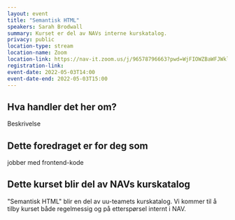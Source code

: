 ```yaml
---
layout: event
title: "Semantisk HTML"
speakers: Sarah Brodwall
summary: Kurset er del av NAVs interne kurskatalog.
privacy: public
location-type: stream
location-name: Zoom
location-link: https://nav-it.zoom.us/j/96578796663?pwd=WjFIOWZBaWFJWkl1QVVpVUZBOEhSUT09
registration-link:
event-date: 2022-05-03T14:00
event-date-end: 2022-05-03T15:00
---
```

## Hva handler det her om?
Beskrivelse

## Dette foredraget er for deg som
jobber med frontend-kode


## Dette kurset blir del av NAVs kurskatalog
"Semantisk HTML" blir en del av uu-teamets kurskatalog.  Vi kommer til å tilby kurset både regelmessig og på etterspørsel internt i NAV.  
